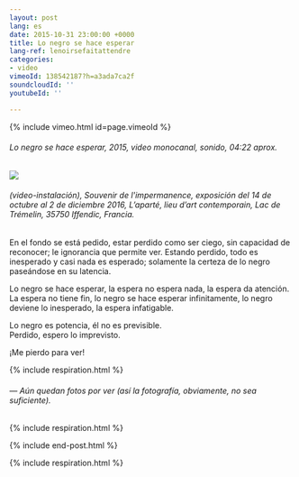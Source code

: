 ```yaml
---
layout: post
lang: es
date: 2015-10-31 23:00:00 +0000
title: Lo negro se hace esperar
lang-ref: lenoirsefaitattendre
categories:
- video
vimeoId: 138542187?h=a3ada7ca2f
soundcloudId: ''
youtubeId: ''

---
```

{% include vimeo.html id=page.vimeoId %}

###### _Lo negro se hace esperar_, 2015, video monocanal, sonido, 04:22 aprox.

![](/mepierdoparaver/imgs/lnsfa-expo-2-up.jpg)

###### (video-instalación), _Souvenir de l'impermanence_, exposición del 14 de octubre al 2 de diciembre 2016, L’aparté, lieu d’art contemporain, Lac de Trémelin, 35750 Iffendic, Francia.

En el fondo se está pedido, estar perdido como ser ciego, sin capacidad de reconocer; le ignorancia que permite ver. Estando perdido, todo es inesperado y casi nada es esperado; solamente la certeza de lo negro paseándose en su latencia.

Lo negro se hace esperar, la espera no espera nada, la espera da atención. La espera no tiene fin, lo negro se hace esperar infinitamente, lo negro deviene lo inesperado, la espera infatigable.

Lo negro es potencia, él no es previsible.  
Perdido, espero lo imprevisto.

¡Me pierdo para ver!

{% include respiration.html %}

###### — _Aún quedan fotos por ver (así la fotografía, obviamente, no sea suficiente)._

{% include respiration.html %}

{% include end-post.html %}

{% include respiration.html %}